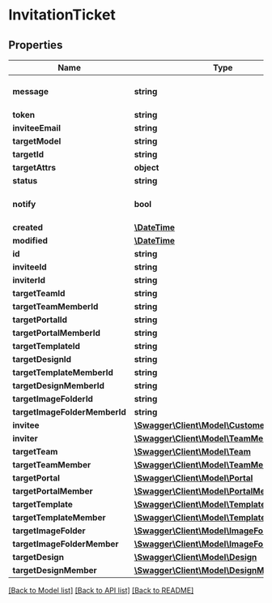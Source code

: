 # InvitationTicket

## Properties
Name | Type | Description | Notes
------------ | ------------- | ------------- | -------------
**message** | **string** |  | [optional] [default to '']
**token** | **string** |  | [optional] 
**inviteeEmail** | **string** |  | [optional] 
**targetModel** | **string** |  | 
**targetId** | **string** |  | 
**targetAttrs** | **object** |  | [optional] 
**status** | **string** |  | [optional] 
**notify** | **bool** |  | [optional] [default to true]
**created** | [**\DateTime**](\DateTime.md) |  | [optional] 
**modified** | [**\DateTime**](\DateTime.md) |  | [optional] 
**id** | **string** |  | [optional] 
**inviteeId** | **string** |  | [optional] 
**inviterId** | **string** |  | [optional] 
**targetTeamId** | **string** |  | [optional] 
**targetTeamMemberId** | **string** |  | [optional] 
**targetPortalId** | **string** |  | [optional] 
**targetPortalMemberId** | **string** |  | [optional] 
**targetTemplateId** | **string** |  | [optional] 
**targetDesignId** | **string** |  | [optional] 
**targetTemplateMemberId** | **string** |  | [optional] 
**targetDesignMemberId** | **string** |  | [optional] 
**targetImageFolderId** | **string** |  | [optional] 
**targetImageFolderMemberId** | **string** |  | [optional] 
**invitee** | [**\Swagger\Client\Model\Customer**](Customer.md) |  | [optional] 
**inviter** | [**\Swagger\Client\Model\TeamMember**](TeamMember.md) |  | [optional] 
**targetTeam** | [**\Swagger\Client\Model\Team**](Team.md) |  | [optional] 
**targetTeamMember** | [**\Swagger\Client\Model\TeamMember**](TeamMember.md) |  | [optional] 
**targetPortal** | [**\Swagger\Client\Model\Portal**](Portal.md) |  | [optional] 
**targetPortalMember** | [**\Swagger\Client\Model\PortalMember**](PortalMember.md) |  | [optional] 
**targetTemplate** | [**\Swagger\Client\Model\Template**](Template.md) |  | [optional] 
**targetTemplateMember** | [**\Swagger\Client\Model\TemplateMember**](TemplateMember.md) |  | [optional] 
**targetImageFolder** | [**\Swagger\Client\Model\ImageFolder**](ImageFolder.md) |  | [optional] 
**targetImageFolderMember** | [**\Swagger\Client\Model\ImageFolderMember**](ImageFolderMember.md) |  | [optional] 
**targetDesign** | [**\Swagger\Client\Model\Design**](Design.md) |  | [optional] 
**targetDesignMember** | [**\Swagger\Client\Model\DesignMember**](DesignMember.md) |  | [optional] 

[[Back to Model list]](../README.md#documentation-for-models) [[Back to API list]](../README.md#documentation-for-api-endpoints) [[Back to README]](../README.md)


